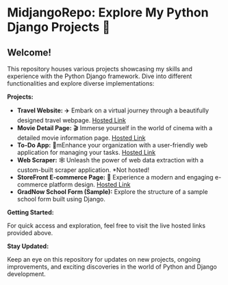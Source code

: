 # MidjangoRepo: Explore My Python Django Projects 🐍

## **Welcome!** 
This repository houses various projects showcasing my skills and experience with the Python Django framework. Dive into different functionalities and explore diverse implementations:

**Projects:**

* **Travel Website:** ✈️ Embark on a virtual journey through a beautifully designed travel webpage. [Hosted Link](https://muzammil13travelproj.pythonanywhere.com)
* **Movie Detail Page:** 🎬 Immerse yourself in the world of cinema with a detailed movie information page. [Hosted Link](https://muzammil13movieproj.pythonanywhere.com/)
* **To-Do App:** 📝mEnhance your organization with a user-friendly web application for managing your tasks. [Hosted Link](http://muzammil13todoapp.pythonanywhere.com/)
* **Web Scraper:** 🕸️ Unleash the power of web data extraction with a custom-built scraper application. *Not hosted!
* **StoreFront E-commerce Page:** 🛒 Experience a modern and engaging e-commerce platform design. [Hosted Link](https://muzammil13sfproj.pythonanywhere.com/shop/)
* **GradNow School Form (Sample):** Explore the structure of a sample school form built using Django.

**Getting Started:**

For quick access and exploration, feel free to visit the live hosted links provided above.

**Stay Updated:**

Keep an eye on this repository for updates on new projects, ongoing improvements, and exciting discoveries in the world of Python and Django development.
